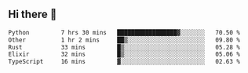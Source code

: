 ## Hi there 👋

<!--
**whirlun/whirlun** is a ✨ _special_ ✨ repository because its `README.md` (this file) appears on your GitHub profile.

Here are some ideas to get you started:

- 🔭 I’m currently working on ...
- 🌱 I’m currently learning ...
- 👯 I’m looking to collaborate on ...
- 🤔 I’m looking for help with ...
- 💬 Ask me about ...
- 📫 How to reach me: ...
- 😄 Pronouns: ...
- ⚡ Fun fact: ...
-->
<!--START_SECTION:waka-->

```txt
Python         7 hrs 30 mins   █████████████████▓░░░░░░░   70.50 %
Other          1 hr 2 mins     ██▒░░░░░░░░░░░░░░░░░░░░░░   09.80 %
Rust           33 mins         █▒░░░░░░░░░░░░░░░░░░░░░░░   05.28 %
Elixir         32 mins         █▒░░░░░░░░░░░░░░░░░░░░░░░   05.06 %
TypeScript     16 mins         ▓░░░░░░░░░░░░░░░░░░░░░░░░   02.63 %
```

<!--END_SECTION:waka-->
